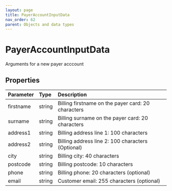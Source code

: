 ```yaml
---
layout: page
title: PayerAccountInputData
nav_order: 62
parent: Objects and data types
---
```


# PayerAccountInputData

Arguments for a new payer acccount

## Properties

| Parameter | Type   | Description                                                 |
|:----------|:-------|:------------------------------------------------------------|
| firstname | string | Billing firstname on the payer card: 20 characters |
| surname | string | Billing surname on the payer card: 20 characters |
| address1 | string | Billing address line 1: 100 characters |
| address2 | string | Billing address line 2: 100 characters (Optional) |
| city | string | Billing city: 40 characters |
| postcode | string | Billing postcode: 10 characters |
| phone | string | Billing phone: 20 characters (optional) |
| email | string | Customer email: 255 characters (optional) |
